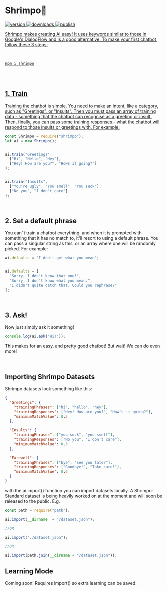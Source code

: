 # Shrimpo🍤

<a href="https://www.npmjs.com/package/shrimpo"><img src="https://img.shields.io/npm/v/shrimpo?style=flat&color=red&logo=npm&logoColor=white" alt="version" />
<a href="https://www.npmjs.com/package/shrimpo"><img src="https://img.shields.io/npm/dt/shrimpo?style=flat&color=blue&logo=docusign&logoColor=white" alt="downloads" />
<img src="https://github.com/polish-penguin-dev/Shrimpo/actions/workflows/publish.yml/badge.svg" alt="publish">

Shrimpo makes creating AI easy! It uses keywords similar to those in Google's DialogFlow and is a good alternative. To make your first chatbot, follow these 3 steps:

<br>

```console
npm i shrimpo
```

<br><br>

## 1. Train

Training the chatbot is simple. You need to make an intent, like a category, such as "Greetings", or "Insults". Then you must pass an array of training data - something that the chatbot can recognise as a greeting or insult. Then, finally, you can pass some training responses - what the chatbot will respond to those insults or greetings with. For example:

```js
const Shrimpo = require("shrimpo");
let ai = new Shrimpo();


ai.train("Greetings", 
  ["Hi", "Hello", "Hey"],
  ["Hey! How are you?", "Hows it going?"]
);


ai.train("Insults",
  ["You're ugly", "You smell", "You suck"],
  ["No you", "I don't care"]
);
```

<br>

## 2. Set a default phrase

You can"t train a chatbot everything, and when it is prompted with something that it has no match to, it'll resort to using a default phrase. You can pass a singular string as this, or an array where one will be randomly picked. For example:

```js
ai.defaults = "I don't get what you mean";


ai.defaults = [
  "Sorry, I don't know that one!",
  "Sorry, I don't know what you mean.",
  "I didn't quite catch that. Could you rephrase?"
];
```

<br>

## 3. Ask!

Now just simply ask it something!

```js
console.log(ai.ask("Hi!"));
```

This makes for an easy, and pretty good chatbot! But wait! We can do even more!

<br>

## Importing Shrimpo Datasets

Shrimpo datasets look something like this:

```json
{
  "Greetings": {
    "trainingPhrases": ["hi", "hello", "hey"],
    "trainingResponses": ["Hey! How are you?", "How's it going?"],
    "minimumMatchValue": 0.5
  },

  "Insults": {
    "trainingPhrases": ["you suck", "you smell"],
    "trainingResponses": ["No you", "I don't care"],
    "minimumMatchValue": 0.3
  },

  "Farewell": {
    "trainingPhrases": ["bye", "see you later"],
    "trainingResponses": ["Goodbye!", "Take care!"],
    "minimumMatchValue": 0.6
  }
}
```

with the ai.import() function you can import datasets locally. A Shrimpo-Standard dataset is being heavily worked on at the moment and will soon be released to the public. E.g.

```js
const path = require("path");

ai.import(__dirname  + "/dataset.json");

//OR

ai.import("./dataset.json");

//OR

ai.import(path.join(__dirname + "/dataset.json"));
```

## Learning Mode

Coming soon! Requires import() so extra learning can be saved.
